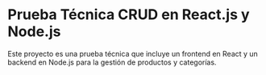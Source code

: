 # Prueba Técnica CRUD en React.js y Node.js

Este proyecto es una prueba técnica que incluye un frontend en React y un backend en Node.js para la gestión de productos y categorías.